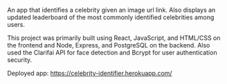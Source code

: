 An app that identifies a celebrity given an image url link. Also displays an updated leaderboard of the most commonly identified celebrities among users.

This project was primarily built using React, JavaScript, and HTML/CSS on the frontend and Node, Express, and PostgreSQL on the backend. Also used the Clarifai API for face detection and Bcrypt for user authentication security.

Deployed app: https://celebrity-identifier.herokuapp.com/
